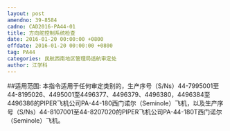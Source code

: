 ```yaml
---
layout: post
amendno: 39-8584
cadno: CAD2016-PA44-01
title: 方向舵控制系统检查
date: 2016-01-20 00:00:00 +0800
effdate: 2016-01-20 00:00:00 +0800
tag: PA44
categories: 民航西南地区管理局适航审定处
author: 江学科
---
```


##适用范围:
本指令适用于任何审定类别的，生产序号（S/Ns）44-7995001至44-8195026、4495001至4496377、4496379、4496380，4496384至4496386的PIPER飞机公司PA-44-180西门诺尔（Seminole）飞机，以及生产序号（S/Ns）44-8107001至44-8207020的PIPER飞机公司PA-44-180T西门诺尔（Seminole）飞机。

